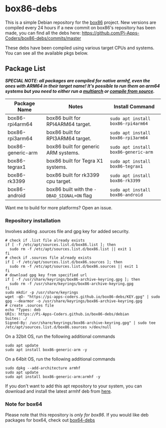 # box86-debs

This is a simple Debian repository for the [box86](https://github.com/ptitSeb/box86) project. New versions are compiled every 24 hours if a new commit on box86's repository has been made, you can find all the debs here: https://github.com/Pi-Apps-Coders/box86-debs/commits/master

These debs have been compiled using various target CPUs and systems. You can see all the available pkgs below.

## Package List
***SPECIAL NOTE: all packages are compiled for native armhf, even the ones with ARM64 in their target name! It's possible to run them on arm64 systems but you need to either run a [multiarch](https://github.com/Pi-Apps-Coders/box86-debs#running-box86-on-arm64-systems) or [compile from source](https://github.com/ptitSeb/box86/blob/master/docs/COMPILE.md#for-other-arm64-64bits-linux-platform).***

Package Name | Notes | Install Command |
------------ | ------------- | ------------- |
| box86-rpi4arm64 | box86 built for RPI4ARM64 target. | `sudo apt install box86-rpi4arm64` |
| box86-rpi3arm64 | box86 built for RPI3ARM64 target. | `sudo apt install box86-rpi3arm64` |
| box86-generic-arm | box86 built for generic ARM systems. | `sudo apt install box86-generic-arm` |
| box86-tegrax1 | box86 built for Tegra X1 systems. | `sudo apt install box86-tegrax1` |
| box86-rk3399 | box86 built for rk3399 cpu target. | `sudo apt install box86-rk3399` |
| box86-android | box86 built with the `-DBAD_SIGNAL=ON` flag | `sudo apt install box86-android` |

Want me to build for more platforms? Open an issue. 

### Repository installation
Involves adding .sources file and gpg key for added security.
```
# check if .list file already exists
if [ -f /etc/apt/sources.list.d/box86.list ]; then
  sudo rm -f /etc/apt/sources.list.d/box86.list || exit 1
fi
# check if .sources file already exists
if [ -f /etc/apt/sources.list.d/box86.sources ]; then
  sudo rm -f /etc/apt/sources.list.d/box86.sources || exit 1
fi
# download gpg key from specified url
if [ -f /usr/share/keyrings/box86-archive-keyring.gpg ]; then
  sudo rm -f /usr/share/keyrings/box86-archive-keyring.gpg
fi
sudo mkdir -p /usr/share/keyrings
wget -qO- "https://pi-apps-coders.github.io/box86-debs/KEY.gpg" | sudo gpg --dearmor -o /usr/share/keyrings/box86-archive-keyring.gpg
# create .sources file
echo "Types: deb
URIs: https://Pi-Apps-Coders.github.io/box86-debs/debian
Suites: ./
Signed-By: /usr/share/keyrings/box86-archive-keyring.gpg" | sudo tee /etc/apt/sources.list.d/box86.sources >/dev/null
```

On a 32bit OS, run the following additional commands
```
sudo apt update
sudo apt install box86-generic-arm -y
```

On a 64bit OS, run the following additional commands
```
sudo dpkg --add-architecture armhf
sudo apt update
sudo apt install box86-generic-arm:armhf -y
```

If you don't want to add this apt repository to your system, you can download and install the latest armhf deb from [here](https://github.com/Pi-Apps-Coders/box86-debs/tree/master/debian).

### Note for box64

Please note that this repository is *only for box86*. If you would like deb packages for box64, check out [box64-debs](https://github.com/Pi-Apps-Coders/box64-debs)
